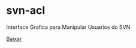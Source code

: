 # svn-acl
Interface Grafica para Manipular Usuarios do SVN

[Baixar](https://github.com/Lhuckaz/svn-acl/blob/master/SVN%20ACL.exe?raw=true)
